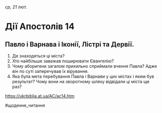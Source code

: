 
_ср, 21 лют._

# Дії Апостолів 14

## Павло і Варнава і Іконії, Лістрі та Дервії.
1. Де знаходяться ці міста?
2. Хто найбільше заважав поширювати Євангелію?
3. Чому аборигени загалом прихильно сприймали вчення Павла? Адже він по суті заперечував їх вірування.
4. Яка була мета перебування Павла і Варнави у цих містах і яким був результат? Чому вони на зворотному шляху відвідали ці міста ще раз?

https://ukrbiblia.at.ua/AC/ac14.htm 

#щоденне_читання
